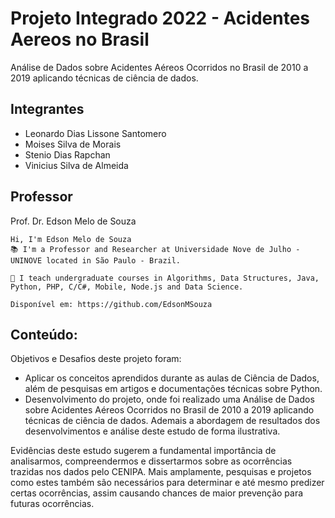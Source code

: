 # Projeto Integrado 2022 - Acidentes Aereos no Brasil
Análise de Dados sobre Acidentes Aéreos Ocorridos no Brasil de 2010 a 2019 aplicando técnicas de ciência de dados.


## Integrantes
 

* Leonardo Dias Lissone Santomero
* Moises Silva de Morais
* Stenio Dias Rapchan
* Vinicius Silva de Almeida


## Professor

Prof. Dr. Edson Melo de Souza

```
Hi, I'm Edson Melo de Souza
📚 I'm a Professor and Researcher at Universidade Nove de Julho - UNINOVE located in São Paulo - Brazil.

📝 I teach undergraduate courses in Algorithms, Data Structures, Java, Python, PHP, C/C#, Mobile, Node.js and Data Science. 

Disponível em: https://github.com/EdsonMSouza
```

## Conteúdo:

Objetivos e Desafios deste projeto foram:
* Aplicar os conceitos aprendidos durante as aulas de Ciência de Dados, além de pesquisas em artigos e documentações técnicas sobre Python.
* Desenvolvimento do projeto, onde foi realizado uma Análise de Dados sobre Acidentes Aéreos Ocorridos no Brasil de 2010 a 2019 aplicando técnicas de ciência de dados. Ademais a abordagem de resultados dos desenvolvimentos e análise deste estudo de forma ilustrativa.

Evidências deste estudo sugerem a fundamental importância de analisarmos, compreendermos e dissertarmos sobre as ocorrências trazidas nos dados pelo CENIPA. Mais amplamente, pesquisas e projetos como estes também são necessários para determinar e até mesmo predizer certas ocorrências, assim causando chances de maior prevenção para futuras ocorrências.
